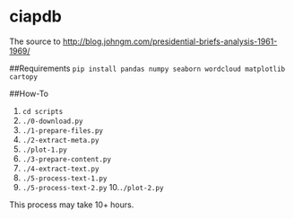 # ciapdb
The source to http://blog.johngm.com/presidential-briefs-analysis-1961-1969/

##Requirements
`pip install pandas numpy seaborn wordcloud matplotlib cartopy`

##How-To
1. `cd scripts`
2. `./0-download.py`
3. `./1-prepare-files.py`
4. `./2-extract-meta.py`
5. `./plot-1.py`
6. `./3-prepare-content.py`
7. `./4-extract-text.py`
8. `./5-process-text-1.py`
9. `./5-process-text-2.py`
10.`./plot-2.py`

This process may take 10+ hours.
